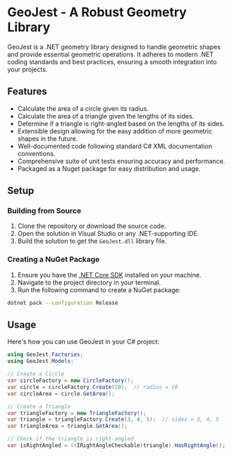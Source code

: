 # GeoJest - A Robust Geometry Library

GeoJest is a .NET geometry library designed to handle geometric shapes and provide essential geometric operations. It adheres to modern .NET coding standards and best practices, ensuring a smooth integration into your projects.

## Features

- Calculate the area of a circle given its radius.
- Calculate the area of a triangle given the lengths of its sides.
- Determine if a triangle is right-angled based on the lengths of its sides.
- Extensible design allowing for the easy addition of more geometric shapes in the future.
- Well-documented code following standard C# XML documentation conventions.
- Comprehensive suite of unit tests ensuring accuracy and performance.
- Packaged as a Nuget package for easy distribution and usage.

## Setup

### Building from Source

1. Clone the repository or download the source code.
2. Open the solution in Visual Studio or any .NET-supporting IDE.
3. Build the solution to get the `GeoJest.dll` library file.

### Creating a NuGet Package

1. Ensure you have the [.NET Core SDK](https://dotnet.microsoft.com/download) installed on your machine.
2. Navigate to the project directory in your terminal.
3. Run the following command to create a NuGet package:

```bash
dotnet pack --configuration Release
```

## Usage

Here's how you can use GeoJest in your C# project:

```csharp
using GeoJest.Factories;
using GeoJest.Models;

// Create a Circle
var circleFactory = new CircleFactory();
var circle = circleFactory.Create(10);  // radius = 10
var circleArea = circle.GetArea();

// Create a Triangle
var triangleFactory = new TriangleFactory();
var triangle = triangleFactory.Create(3, 4, 5);  // sides = 3, 4, 5
var triangleArea = triangle.GetArea();

// Check if the triangle is right-angled
var isRightAngled = ((IRightAngleCheckable)triangle).HasRightAngle();
